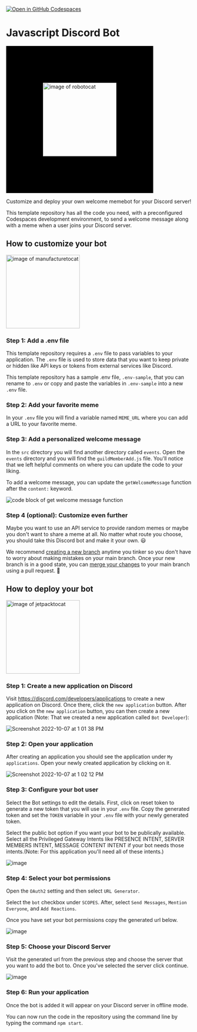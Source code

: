 [![Open in GitHub Codespaces](https://github.com/codespaces/badge.svg)](https://github.com/codespaces/new?hide_repo_select=true&ref=main&repo=542440024)

# Javascript Discord Bot

<img src="https://octodex.github.com/images/Robotocat.png" alt="image of robotocat" width="200" style="border:100px solid black"/>

Customize and deploy your own welcome memebot for your Discord server! 

This template repository has all the code you need, with a preconfigured Codespaces development environment, to send a welcome message along with a meme when a user joins your Discord server.

## How to customize your bot
<img src="https://octodex.github.com/images/manufacturetocat.png" alt="image of manufacturetocat" width="200"/>

### Step 1: Add a .env file
This template repository requires a `.env` file to pass variables to your application. The `.env` file is used to store data that you want to keep private or hidden like API keys or tokens from external services like Discord. 

This template repository has a sample .env file, `.env-sample`, that you can rename to `.env` or copy and paste the variables in `.env-sample` into a new `.env` file. 

### Step 2: Add your favorite meme
In your `.env` file you will find a variable named `MEME_URL` where you can add a URL to your favorite meme. 

### Step 3: Add a personalized welcome message
In the `src` directory you will find another directory called `events`. Open the `events` directory and you will find the `guildMemberAdd.js` file. You'll notice that we left helpful comments on where you can update the code to your liking.

To add a welcome message, you can update the `getWelcomeMessage` function after the `content:` keyword.

![code block of get welcome message function](https://user-images.githubusercontent.com/10368374/199597840-dd83efa6-8251-4def-868f-cdadb0df6f02.png)

### Step 4 (optional): Customize even further
Maybe you want to use an API service to provide random memes or maybe you don't want to share a meme at all. No matter what route you choose, you should take this Discord bot and make it your own. :smiley:

We recommend [creating a new branch](https://docs.github.com/en/desktop/contributing-and-collaborating-using-github-desktop/making-changes-in-a-branch/managing-branches#creating-a-branch) anytime you tinker so you don't have to worry about making mistakes on your main branch. Once your new branch is in a good state, you can [merge your changes](https://docs.github.com/en/pull-requests/collaborating-with-pull-requests/incorporating-changes-from-a-pull-request/about-pull-request-merges) to your main branch using a pull request. :rocket:

## How to deploy your bot

<img src="https://octodex.github.com/images/jetpacktocat.png" alt="image of jetpacktocat" width="200"/>

### Step 1: Create a new application on Discord
Visit https://discord.com/developers/applications to create a new application on Discord. Once there, click the `new application` button. After you click on the `new application` button, you can then create a new application (Note: That we created a new application called `Bot Developer`):

![Screenshot 2022-10-07 at 1 01 38 PM](https://user-images.githubusercontent.com/11372162/194497650-50b0fd9b-da26-4bd4-b106-5a5016f47842.png)

### Step 2: Open your application

After creating an application you should see the application under `My applications`. Open your newly created application by clicking on it.

![Screenshot 2022-10-07 at 1 02 12 PM](https://user-images.githubusercontent.com/11372162/194497723-e57931ef-e25c-4d40-ba73-81b09ecd059e.png)

### Step 3: Configure your bot user

Select the Bot settings to edit the details. First, click on reset token to generate a new token that you will use in your `.env` file. Copy the generated token and set the `TOKEN` variable in your `.env` file with your newly generated token.

Select the public bot option if you want your bot to be publically available.
Select all the Privileged Gateway Intents like PRESENCE INTENT, SERVER MEMBERS INTENT, MESSAGE CONTENT INTENT if your bot needs those intents.(Note: For this application you'll need all of these intents.)

![image](https://user-images.githubusercontent.com/11372162/194498518-e535b2d0-0b64-4d1d-8527-f49314be16cb.png)

### Step 4: Select your bot permissions
Open the `OAuth2` setting and then select `URL Generator`.

Select the `bot` checkbox under `SCOPES`. After, select `Send Messages`, `Mention Everyone`, and `Add Reactions`. 

Once you have set your bot permissions copy the generated url below.

![image](https://user-images.githubusercontent.com/11372162/194498853-8ba28265-ab65-4df1-9e25-8d8913decfdb.png)

### Step 5: Choose your Discord Server
Visit the generated url from the previous step and choose the server that you want to add the bot to. Once you've selected the server click continue.

![image](https://user-images.githubusercontent.com/11372162/194499328-3874ccf5-d099-4f83-b62d-af091b06773a.png)

### Step 6: Run your application

Once the bot is added it will appear on your Discord server in offline mode.

You can now run the code in the repository using the command line by typing the command `npm start`. 


